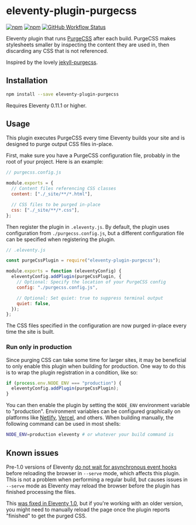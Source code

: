 # eleventy-plugin-purgecss

[![npm](https://img.shields.io/npm/v/eleventy-plugin-purgecss?style=for-the-badge)](https://www.npmjs.com/package/eleventy-plugin-purgecss)
[![npm](https://img.shields.io/npm/dm/eleventy-plugin-purgecss?style=for-the-badge)](https://www.npmjs.com/package/eleventy-plugin-purgecss)
[![GitHub Workflow Status](https://img.shields.io/github/workflow/status/proog/eleventy-plugin-purgecss/Node.js%20CI?style=for-the-badge)](https://github.com/proog/eleventy-plugin-purgecss/actions/workflows/npm-test.yml)

Eleventy plugin that runs [PurgeCSS](https://purgecss.com/) after each build. PurgeCSS makes stylesheets smaller by inspecting the content they are used in, then discarding any CSS that is not referenced.

Inspired by the lovely [jekyll-purgecss](https://github.com/mhanberg/jekyll-purgecss).

## Installation

```sh
npm install --save eleventy-plugin-purgecss
```

Requires Eleventy 0.11.1 or higher.

## Usage

This plugin executes PurgeCSS every time Eleventy builds your site and is designed to purge output CSS files in-place.

First, make sure you have a PurgeCSS configuration file, probably in the root of your project. Here is an example:

```js
// purgecss.config.js

module.exports = {
  // Content files referencing CSS classes
  content: ["./_site/**/*.html"],

  // CSS files to be purged in-place
  css: ["./_site/**/*.css"],
};
```

Then register the plugin in `.eleventy.js`. By default, the plugin uses configuration from `./purgecss.config.js`, but a different configuration file can be specified when registering the plugin.

```js
// .eleventy.js

const purgeCssPlugin = require("eleventy-plugin-purgecss");

module.exports = function (eleventyConfig) {
  eleventyConfig.addPlugin(purgeCssPlugin, {
    // Optional: Specify the location of your PurgeCSS config
    config: "./purgecss.config.js",

    // Optional: Set quiet: true to suppress terminal output
    quiet: false,
  });
};
```

The CSS files specified in the configuration are now purged in-place every time the site is built.

### Run only in production

Since purging CSS can take some time for larger sites, it may be beneficial to only enable this plugin when building for production. One way to do this is to wrap the plugin registration in a condition, like so:

```js
if (process.env.NODE_ENV === "production") {
  eleventyConfig.addPlugin(purgeCssPlugin);
}
```

You can then enable the plugin by setting the `NODE_ENV` environment variable to "production". Environment variables can be configured graphically on platforms like [Netlify](https://www.netlify.com/), [Vercel](https://vercel.com/), and others. When building manually, the following command can be used in most shells:

```sh
NODE_ENV=production eleventy # or whatever your build command is
```

## Known issues

Pre-1.0 versions of Eleventy [do not wait for asynchronous event hooks](https://github.com/11ty/11ty-website/pull/562#issuecomment-647008047) before reloading the browser in `--serve` mode, which affects this plugin. This is not a problem when performing a regular build, but causes issues in `--serve` mode as Eleventy may reload the browser before the plugin has finished processing the files.

This [was fixed in Eleventy 1.0](https://www.11ty.dev/docs/events/), but if you're working with an older version, you might need to manually reload the page once the plugin reports "finished" to get the purged CSS.
